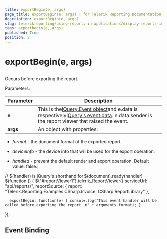 ```yaml
---
title: exportBegin(e, args)
page_title: exportBegin(e, args) | for Telerik Reporting Documentation
description: exportBegin(e, args)
slug: telerikreporting/using-reports-in-applications/display-reports-in-applications/web-application/html5-report-viewer/api-reference/reportviewer/events/exportbegin(e,-args)
tags: exportbegin(e,,args)
published: True
position: 2
---
```


# exportBegin(e, args)



## 

Occurs before exporting the report.

Parameters:


| Parameter | Description |
| ------ | ------ |
| __e__ |This is the[jQuery.Event object](https://api.jquery.com/category/events/event-object/)and e.data is respectively[jQuery's event.data](https://api.jquery.com/event.data/). e.data.sender is the report viewer that raised the event.|
| __args__ |An object with properties:

*  *format* - the document format of the exported report.

*  *deviceInfo* - the device info that will be used for the export operation.

*  *handled* - prevent the default render and export operation. Default value: false.|

	
  // $(handler) is jQuery's shorthand for $(document).ready(handler)
  $(function () {
    $("#reportViewer1").telerik_ReportViewer({
      serviceUrl: "api/reports/",
      reportSource: {
          report: "Telerik.Reporting.Examples.CSharp.Invoice, CSharp.ReportLibrary"
      },
      
      exportBegin: function(e) { console.log("This event handler will be called before exporting the report in" + arguments.format); }
  });
          



## Event Binding

